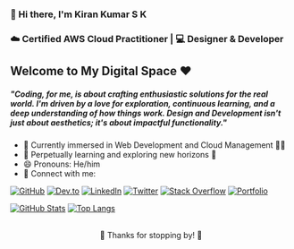 
### 👋 Hi there, I'm Kiran Kumar S K
### ☁️ Certified AWS Cloud Practitioner | 💻 Designer & Developer

## Welcome to My Digital Space ❤️

##### "Coding, for me, is about crafting enthusiastic solutions for the real world. I'm driven by a love for exploration, continuous learning, and a deep understanding of how things work. Design and Development isn't just about aesthetics; it's about impactful functionality."

- 🔭 Currently immersed in Web Development and Cloud Management 👩‍💻
- 🌱 Perpetually learning and exploring new horizons 🤣
- 😄 Pronouns: He/him
- 🔗 Connect with me:

[![GitHub](https://img.shields.io/badge/-GitHub-000?style=flat-square&logo=github)](https://github.com/kirankumarsk)
[![Dev.to](https://img.shields.io/badge/-Dev.to-0A0A0A?style=flat-square&logo=devdotto)](https://dev.to/kirankumarsk)
[![LinkedIn](https://img.shields.io/badge/-LinkedIn-0077B5?style=flat-square&logo=linkedin)](https://www.linkedin.com/in/kiran-kumar-s-k-b57819196/)
[![Twitter](https://img.shields.io/badge/-Twitter-1DA1F2?style=flat-square&logo=twitter)](https://twitter.com/Kiranskkumar2)
[![Stack Overflow](https://img.shields.io/badge/-Stack%20Overflow-FE7A16?style=flat-square&logo=stackoverflow)](https://stackoverflow.com/users/14902467/kiran-kumar-s-k)
[![Portfolio](https://img.shields.io/badge/-Website-4c1?style=flat-square&logo=icloud)](https://kirankumarsk.github.io/Portfolio)

[![GitHub Stats](https://github-readme-stats.vercel.app/api?username=kirankumarsk&show_icons=true&theme=dracula)](https://github.com/anuraghazra/github-readme-stats)
[![Top Langs](https://github-readme-stats.vercel.app/api/top-langs/?username=kirankumarsk&layout=compact&theme=dracula)](https://github.com/anuraghazra/github-readme-stats)
<br>
</br>
<div align="center">🙏 Thanks for stopping by! 🙏
</div>
